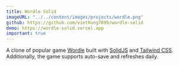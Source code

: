 ```yaml
---
title: Wordle Solid
imageURL: "../../content/images/projects/wordle.png"
github: https://github.com/viethung7899/wordle-solid
demo: https://wordle-solid.vercel.app
important: true
---
```


A clone of popular game [Wordle](https://www.nytimes.com/games/wordle/index) 
built with [SolidJS](https://www.solidjs.com/) and [Tailwind CSS](https://tailwindcss.com/).
Additionally, the game supports auto-save and refreshes daily.
